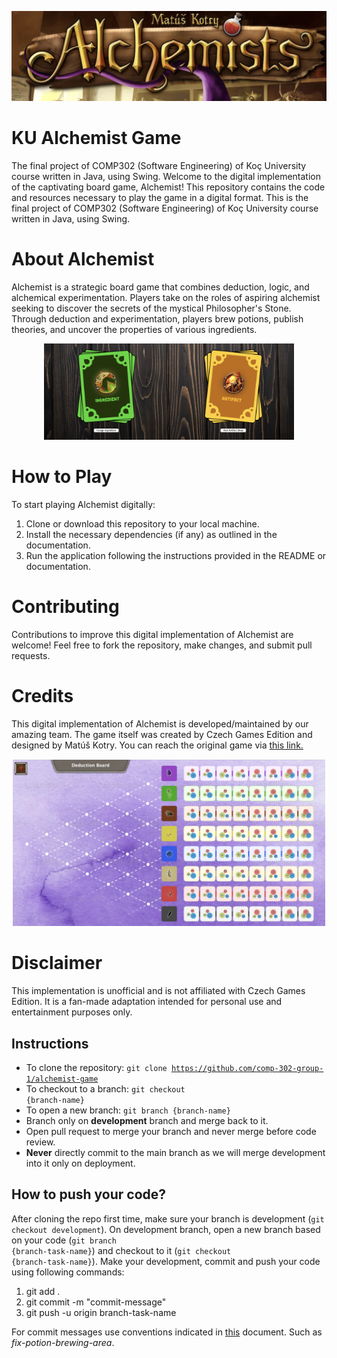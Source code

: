<p align="center">
<img src="images\gamename.png" width="800"/>
</p>

# KU Alchemist Game
The final project of COMP302 (Software Engineering) of Koç University course written in Java, using Swing. 
Welcome to the digital implementation of the captivating board game, Alchemist! This repository contains the code and resources necessary to play the game in a digital format. This is the final project of COMP302 (Software Engineering) of Koç University course written in Java, using Swing.

# About Alchemist

Alchemist is a strategic board game that combines deduction, logic, and alchemical experimentation. Players take on the roles of aspiring alchemist seeking to discover the secrets of the mystical Philosopher's Stone. Through deduction and experimentation, players brew potions, publish theories, and uncover the properties of various ingredients.

<p align="center">
<img src="images\cards.png" width="400"/>
</p>

# How to Play

To start playing Alchemist digitally:

1. Clone or download this repository to your local machine.
2. Install the necessary dependencies (if any) as outlined in the documentation.
3. Run the application following the instructions provided in the README or documentation.

# Contributing

Contributions to improve this digital implementation of Alchemist are welcome! Feel free to fork the repository, make changes, and submit pull requests.

# Credits

This digital implementation of Alchemist is developed/maintained by our amazing team. The game itself was created by Czech Games Edition and designed by Matúš Kotry. You can reach the original game via <a href="https://boardgamegeek.com/boardgame/161970/alchemists">this link.</a>

<p align="center">
<img src="deductionboard.png" width="500"/>
</p>

# Disclaimer

This implementation is unofficial and is not affiliated with Czech Games Edition. It is a fan-made adaptation intended for personal use and entertainment purposes only.



## Instructions
- To clone the repository: <code>git clone https://github.com/comp-302-group-1/alchemist-game</code>
- To checkout to a branch: <code>git checkout {branch-name}</code>
- To open a new branch: <code>git branch {branch-name}</code>
- Branch only on **development** branch and merge back to it.
- Open pull request to merge your branch and never merge before code review.
- **Never** directly commit to the main branch as we will merge development into it only on deployment.

## How to push your code?
After cloning the repo first time, make sure your branch is development (<code>git checkout development</code>). On development branch, open a new branch based on your code (<code>git branch {branch-task-name}</code>) and checkout to it (<code>git checkout {branch-task-name}</code>). Make your development, commit and push your code using following commands:
1. git add .
2. git commit -m "commit-message"
3. git push -u origin branch-task-name

For commit messages use conventions indicated in [this](https://gist.github.com/qoomon/5dfcdf8eec66a051ecd85625518cfd13) document. Such as _fix-potion-brewing-area_.

